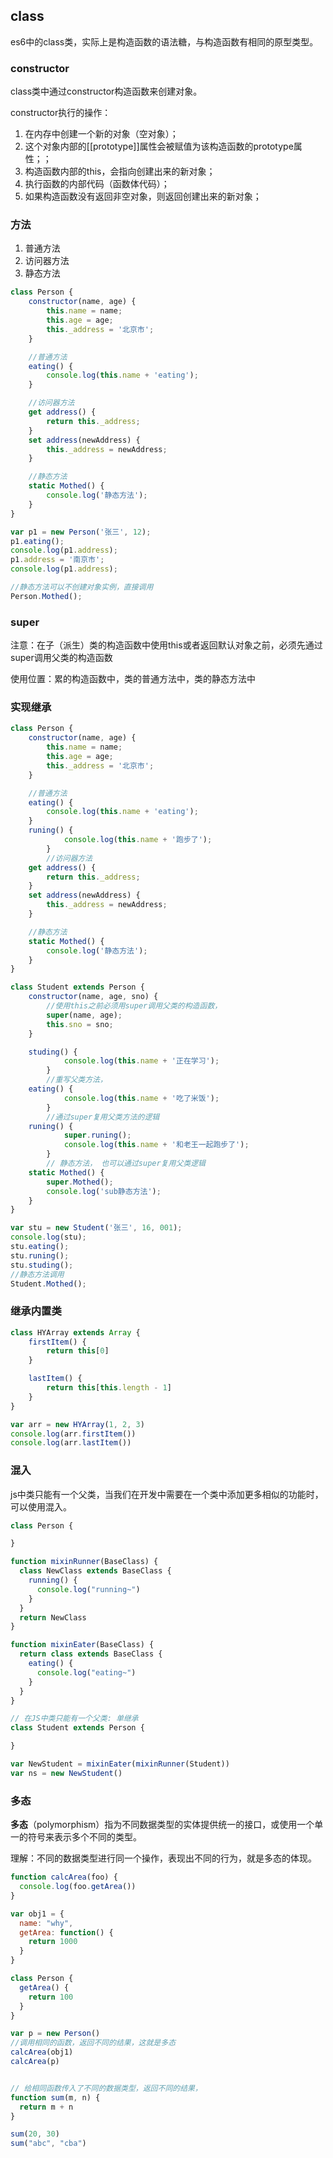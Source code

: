 ## class

es6中的class类，实际上是构造函数的语法糖，与构造函数有相同的原型类型。

### constructor

class类中通过constructor构造函数来创建对象。

constructor执行的操作：

1. 在内存中创建一个新的对象（空对象）；
2. 这个对象内部的[[prototype]]属性会被赋值为该构造函数的prototype属性；；
3. 构造函数内部的this，会指向创建出来的新对象；
4. 执行函数的内部代码（函数体代码）；
5. 如果构造函数没有返回非空对象，则返回创建出来的新对象；

### 方法

1. 普通方法
2. 访问器方法
3. 静态方法

```js
class Person {
    constructor(name, age) {
        this.name = name;
        this.age = age;
        this._address = '北京市';
    }

    //普通方法
    eating() {
        console.log(this.name + 'eating');
    }

    //访问器方法
    get address() {
        return this._address;
    }
    set address(newAddress) {
        this._address = newAddress;
    }

    //静态方法
    static Mothed() {
        console.log('静态方法');
    }
}

var p1 = new Person('张三', 12);
p1.eating();
console.log(p1.address);
p1.address = '南京市';
console.log(p1.address);

//静态方法可以不创建对象实例，直接调用
Person.Mothed();
```

### super

注意：在子（派生）类的构造函数中使用this或者返回默认对象之前，必须先通过super调用父类的构造函数

使用位置：累的构造函数中，类的普通方法中，类的静态方法中

### 实现继承

```js
class Person {
    constructor(name, age) {
        this.name = name;
        this.age = age;
        this._address = '北京市';
    }

    //普通方法
    eating() {
        console.log(this.name + 'eating');
    }
    runing() {
            console.log(this.name + '跑步了');
        }
        //访问器方法
    get address() {
        return this._address;
    }
    set address(newAddress) {
        this._address = newAddress;
    }

    //静态方法
    static Mothed() {
        console.log('静态方法');
    }
}

class Student extends Person {
    constructor(name, age, sno) {
        //使用this之前必须用super调用父类的构造函数，
        super(name, age);
        this.sno = sno;
    }

    studing() {
            console.log(this.name + '正在学习');
        }
        //重写父类方法，
    eating() {
            console.log(this.name + '吃了米饭');
        }
        //通过super复用父类方法的逻辑
    runing() {
            super.runing();
            console.log(this.name + '和老王一起跑步了');
        }
        // 静态方法， 也可以通过super复用父类逻辑
    static Mothed() {
        super.Mothed();
        console.log('sub静态方法');
    }
}

var stu = new Student('张三', 16, 001);
console.log(stu);
stu.eating();
stu.runing();
stu.studing();
//静态方法调用
Student.Mothed();
```

### 继承内置类

```js
class HYArray extends Array {
    firstItem() {
        return this[0]
    }

    lastItem() {
        return this[this.length - 1]
    }
}

var arr = new HYArray(1, 2, 3)
console.log(arr.firstItem())
console.log(arr.lastItem())
```

### 混入

js中类只能有一个父类，当我们在开发中需要在一个类中添加更多相似的功能时，可以使用混入。

```js
class Person {

}

function mixinRunner(BaseClass) {
  class NewClass extends BaseClass {
    running() {
      console.log("running~")
    }
  }
  return NewClass
}

function mixinEater(BaseClass) {
  return class extends BaseClass {
    eating() {
      console.log("eating~")
    }
  }
}

// 在JS中类只能有一个父类: 单继承
class Student extends Person {

}

var NewStudent = mixinEater(mixinRunner(Student))
var ns = new NewStudent()
```

### 多态

**多态**（polymorphism）指为不同数据类型的实体提供统一的接口，或使用一个单一的符号来表示多个不同的类型。

理解：不同的数据类型进行同一个操作，表现出不同的行为，就是多态的体现。

```js
function calcArea(foo) {
  console.log(foo.getArea())
}

var obj1 = {
  name: "why",
  getArea: function() {
    return 1000
  }
}

class Person {
  getArea() {
    return 100
  }
}

var p = new Person()
//调用相同的函数，返回不同的结果，这就是多态
calcArea(obj1)
calcArea(p)


// 给相同函数传入了不同的数据类型，返回不同的结果，
function sum(m, n) {
  return m + n
}

sum(20, 30)
sum("abc", "cba")
```

